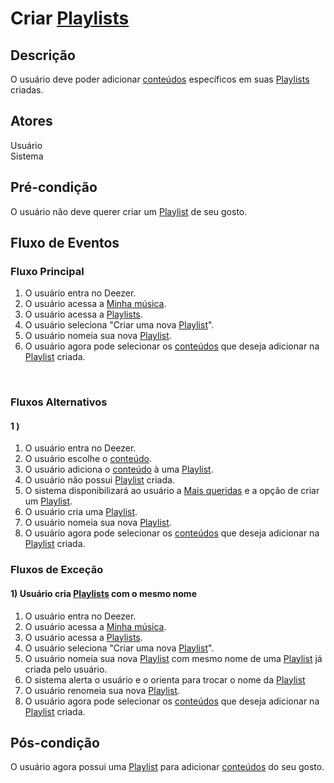 # Criar [Playlists](/modelagem/lexico#playlist)
<div class="line"></div>

##  Descrição

O usuário deve poder adicionar [conteúdos](/modelagem/lexico#conteudo) específicos em suas [Playlists](/modelagem/lexico#playlist) criadas.

##  Atores

Usuário
<br>
Sistema

##  Pré-condição

O usuário não deve querer criar um [Playlist](/modelagem/lexico#playlist) de seu gosto.

##  Fluxo de Eventos

### Fluxo Principal
1. O usuário entra no Deezer.
2. O usuário acessa a [Minha música](/modelagem/lexico#minha-musica).
3. O usuário acessa a [Playlists](/modelagem/lexico#playlist).
4. O usuário seleciona "Criar uma nova [Playlist](/modelagem/lexico#playlist)".
5. O usuário nomeia sua nova [Playlist](/modelagem/lexico#playlist).
6. O usuário agora pode selecionar os [conteúdos](/modelagem/lexico#conteudo) que deseja adicionar na [Playlist](/modelagem/lexico#playlist) criada.
<br>

### Fluxos Alternativos

#### 1 ) 

1. O usuário entra no Deezer.
2. O usuário escolhe o [conteúdo](/modelagem/lexico#conteudo).
3. O usuário adiciona o [conteúdo](/modelagem/lexico#conteudo) à uma [Playlist](/modelagem/lexico#playlist).
4. O usuário não possui [Playlist](/modelagem/lexico#playlist) criada.
5. O sistema disponibilizará ao usuário a [Mais queridas](/modelagem/lexico#mais-queridas) e a opção de criar um [Playlist](/modelagem/lexico#playlist).
6. O usuário cria uma [Playlist](/modelagem/lexico#playlist).
7. O usuário nomeia sua nova [Playlist](/modelagem/lexico#playlist).
8. O usuário agora pode selecionar os [conteúdos](/modelagem/lexico#conteudo) que deseja adicionar na [Playlist](/modelagem/lexico#playlist) criada.

### Fluxos de Exceção

#### 1) Usuário cria [Playlists](/modelagem/lexico#playlist) com o mesmo nome

1. O usuário entra no Deezer.
2. O usuário acessa a [Minha música](/modelagem/lexico#minha-musica).
3. O usuário acessa a [Playlists](/modelagem/lexico#playlist).
4. O usuário seleciona "Criar uma nova [Playlist](/modelagem/lexico#playlist)".
5. O usuário nomeia sua nova [Playlist](/modelagem/lexico#playlist) com mesmo nome de uma [Playlist](/modelagem/lexico#playlist) já criada pelo usuário.
6. O sistema alerta o usuário e o orienta para trocar o nome da [Playlist](/modelagem/lexico#playlist)
7. O usuário renomeia sua nova [Playlist](/modelagem/lexico#playlist).
8. O usuário agora pode selecionar os [conteúdos](/modelagem/lexico#conteudo) que deseja adicionar na [Playlist](/modelagem/lexico#playlist) criada.


## Pós-condição
O usuário agora possui uma [Playlist](/modelagem/lexico#playlist) para adicionar [conteúdos](/modelagem/lexico#conteudo) do seu gosto.



